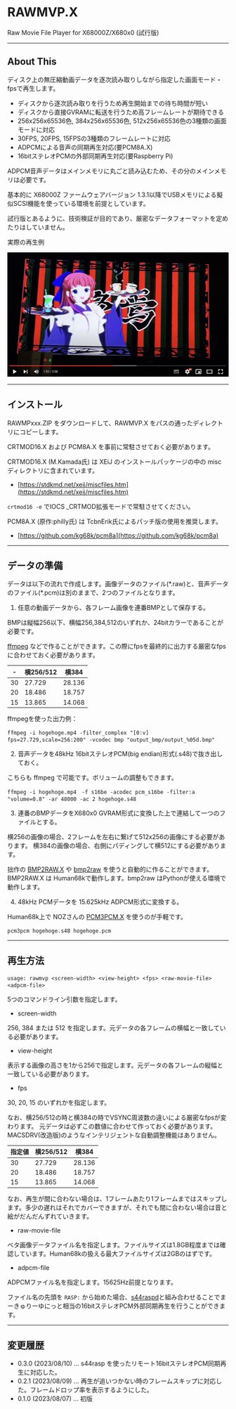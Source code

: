 # RAWMVP.X

Raw Movie File Player for X68000Z/X680x0 (試行版)

---

## About This

ディスク上の無圧縮動画データを逐次読み取りしながら指定した画面モード・fpsで再生します。

 - ディスクから逐次読み取りを行うため再生開始までの待ち時間が短い
 - ディスクから直接GVRAMに転送を行うため高フレームレートが期待できる
 - 256x256x65536色, 384x256x65536色, 512x256x65536色の3種類の画面モードに対応
 - 30FPS, 20FPS, 15FPSの3種類のフレームレートに対応
 - ADPCMによる音声の同期再生対応(要PCM8A.X)
 - 16bitステレオPCMの外部同期再生対応(要Raspberry Pi)

ADPCM音声データはメインメモリに丸ごと読み込むため、その分のメインメモリは必要です。

基本的に X68000Z ファームウェアバージョン 1.3.1以降でUSBメモリによる擬似SCSI機能を使っている環境を前提としています。

試行版とあるように、技術検証が目的であり、厳密なデータフォーマットを定めたりはしていません。


実際の再生例

[<img src='images/rawmvp1.png'/>](https://youtu.be/u_Py9P0lbjs)

---

## インストール

RAWMPxxx.ZIP をダウンロードして、RAWMVP.X をパスの通ったディレクトリにコピーします。

CRTMOD16.X および PCM8A.X を事前に常駐させておく必要があります。

CRTMOD16.X (M.Kamada氏) は XEiJ のインストールパッケージの中の misc ディレクトリに含まれています。

* [https://stdkmd.net/xeij/miscfiles.htm](https://stdkmd.net/xeij/miscfiles.htm)    

`crtmod16 -e` でIOCS _CRTMOD拡張モードで常駐させてください。

PCM8A.X (原作:philly氏) は TcbnErik氏によるパッチ版の使用を推奨します。

* [https://github.com/kg68k/pcm8a](https://github.com/kg68k/pcm8a)

---

## データの準備

データは以下の流れで作成します。画像データのファイル(\*.raw)と、音声データのファイル(\*.pcm)は別のままで、2つのファイルとなります。

1. 任意の動画データから、各フレーム画像を連番BMPとして保存する。

BMPは縦幅256以下、横幅256,384,512のいずれか、24bitカラーであることが必要です。

[ffmpeg](https://www.ffmpeg.org/) などで作ることができます。この際にfpsを最終的に出力する厳密なfpsに合わせておく必要があります。

|-|横256/512|横384|
-|-|-
|30|27.729|28.136|
|20|18.486|18.757|
|15|13.865|14.068|

ffmpegを使った出力例：

    ffmpeg -i hogehoge.mp4 -filter_complex "[0:v] fps=27.729,scale=256:200" -vcodec bmp "output_bmp/output_%05d.bmp"

2. 音声データを48kHz 16bitステレオPCM(big endian)形式(.s48)で抜き出しておく。

こちらも ffmpeg で可能です。ボリュームの調整もできます。

    ffmpeg -i hogehoge.mp4　-f s16be -acodec pcm_s16be -filter:a "volume=0.8" -ar 48000 -ac 2 hogehoge.s48

3. 連番のBMPデータをX680x0 GVRAM形式に変換した上で連結して一つのファイルとする。

横256の画像の場合、2フレームを左右に繋げて512x256の画像にする必要があります。
横384の画像の場合、右側にパディングして横512にする必要があります。

拙作の [BMP2RAW.X](https://github.com/tantanGH/bmp2raw-x68k) や [bmp2raw](https://github.com/tantanGH/bmp2raw) を使うと自動的に作ることができます。BMP2RAW.X は Human68kで動作します。bmp2raw はPythonが使える環境で動作します。

4. 48kHz PCMデータを 15.625kHz ADPCM形式に変換する。

Human68k上で NOZさんの [PCM3PCM.X](http://noz.ub32.org/68fsw.html) を使うのが手軽です。

    pcm3pcm hogehoge.s48 hogehoge.pcm


---

## 再生方法

    usage: rawmvp <screen-width> <view-height> <fps> <raw-movie-file> <adpcm-file>

5つのコマンドライン引数を指定します。

* screen-width

256, 384 または 512 を指定します。元データの各フレームの横幅と一致している必要があります。

* view-height

表示する画像の高さを1から256で指定します。元データの各フレームの縦幅と一致している必要があります。

* fps

30, 20, 15 のいずれかを指定します。

なお、横256/512の時と横384の時でVSYNC周波数の違いによる厳密なfpsが変わります。
元データは必ずこの数値に合わせて作っておく必要があります。MACSDRV(改造版)のようなインテリジェントな自動調整機能はありません。

|指定値|横256/512|横384|
-|-|-
|30|27.729|28.136|
|20|18.486|18.757|
|15|13.865|14.068|

なお、再生が間に合わない場合は、1フレームあたり1フレームまではスキップします。多少の遅れはそれでカバーできますが、それでも間に合わない場合は音と絵がだんだんずれていきます。

* raw-movie-file

ベタ画像データファイル名を指定します。ファイルサイズは1.8GB程度までは確認しています。Human68kの扱える最大ファイルサイズは2GBのはずです。

* adpcm-file

ADPCMファイル名を指定します。15625Hz前提となります。

ファイル名の先頭を `RASP:` から始めた場合、[s44raspd](https://github.com/tantanGH/s44rasp-x68k)と組み合わせることでまーきゅりーゆにっと相当の16bitステレオPCM外部同期再生を行うことができます。

---

## 変更履歴

* 0.3.0 (2023/08/10) ... s44rasp を使ったリモート16bitステレオPCM同期再生に対応した。
* 0.2.1 (2023/08/09) ... 再生が追いつかない時のフレームスキップに対応した。フレームドロップ率を表示するようにした。
* 0.1.0 (2023/08/07) ... 初版